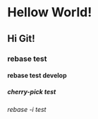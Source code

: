 # Hellow World!
## Hi Git!
### rebase test
#### rebase test develop
##### cherry-pick test
###### rebase -i test